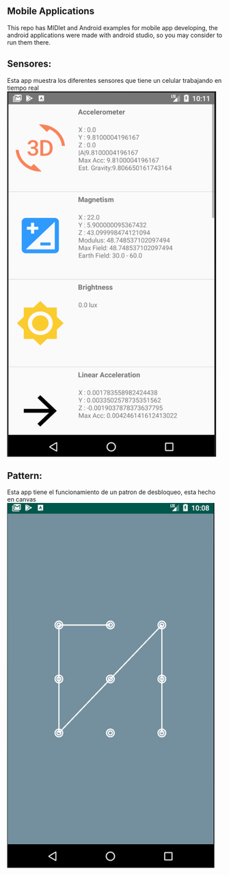 ## Mobile Applications

This repo has MIDlet and Android examples for mobile app developing, the android applications were made with android studio, so you may consider to run them there.


## Sensores:  
Esta app muestra los diferentes sensores que tiene un celular trabajando en tiempo real
![Image of cronometer running](sensors.png?raw=true "Cronometer App")
## Pattern:
Esta app tiene el funcionamiento de un patron de desbloqueo, esta hecho en canvas
![Image of cronometer running](pattern.png?raw=true "Cronometer App")
